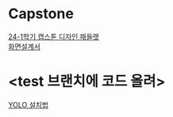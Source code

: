 # Capstone
<a href="https://padlet.com/ihlee90/3_-2-24-1-oxt3cfnxps26m4fz">24-1학기 캡스톤 디자인 패들랫</a><br>
<a href="https://www.figma.com/board/fBooaIhnYhk1V4uqM8AWth/Untitled?node-id=0%3A1&t=74btSsA3TcTEYvuW-1">화면설계서</a><br>

# <test 브랜치에 코드 올려><br>
<a href="https://github.com/Wjfjs/Capstone/blob/main/%EC%BA%A1%EC%8A%A4%ED%86%A4%20%EB%94%94%EC%9E%90%EC%9D%B8/%EC%9E%90%EB%A3%8C%EC%A1%B0%EC%82%AC.md">YOLO 설치법</a><br><br>
